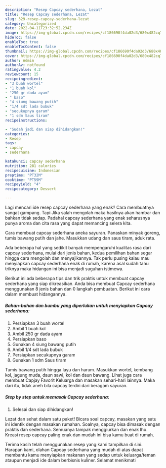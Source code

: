 ```yaml
---
description: "Resep Capcay sederhana, Lezat"
title: "Resep Capcay sederhana, Lezat"
slug: 329-resep-capcay-sederhana-lezat
category: Uncategorized
date: 2022-04-11T23:32:52.234Z
image: https://img-global.cpcdn.com/recipes/cf186690f4da02d3/680x482cq70/capcay-sederhana-foto-resep-utama.jpg
hideToc: false
enableToc: true
enableTocContent: false
thumbnail: https://img-global.cpcdn.com/recipes/cf186690f4da02d3/680x482cq70/capcay-sederhana-foto-resep-utama.jpg
cover: https://img-global.cpcdn.com/recipes/cf186690f4da02d3/680x482cq70/capcay-sederhana-foto-resep-utama.jpg
author: Admin
authorAv: notfound
ratingvalue: 4.2
reviewcount: 15
recipeingredient:
- "3 buah wortel"
- "1 buah kol"
- "250 gr dada ayam"
- " baso"
- "4 siung bawang putih"
- "1/4 sdt lada bubuk"
- "secukupnya garam"
- "1 sdm Saus tiram"
recipeinstructions:

- "Sudah jadi dan siap dihidangkan!"
categories:
- Resep
tags:
- capcay
- sederhana

katakunci: capcay sederhana 
nutrition: 281 calories
recipecuisine: Indonesian
preptime: "PT32M"
cooktime: "PT59M"
recipeyield: "4"
recipecategory: Dessert

---
```



Lagi mencari ide resep capcay sederhana yang enak? Cara membuatnya sangat gampang. Tapi Jika salah mengolah maka hasilnya akan hambar dan bahkan tidak sedap. Padahal capcay sederhana yang enak seharusnya punya aroma dan cita rasa yang dapat memancing selera kita.


Cara membuat capcay sederhana aneka sayuran. Panaskan minyak goreng, tumis bawang putih dan jahe. Masukkan udang dan saus tiram, aduk rata.

Ada beberapa hal yang sedikit banyak mempengaruhi kualitas rasa dari capcay sederhana, mulai dari jenis bahan, kedua pemilihan bahan segar hingga cara mengolah dan menyajikannya. Tak perlu pusing kalau mau menyiapkan capcay sederhana enak di rumah, karena asal sudah tahu triknya maka hidangan ini bisa menjadi suguhan istimewa.


Berikut ini ada beberapa tips dan trik praktis untuk membuat capcay sederhana yang siap dikreasikan. Anda bisa membuat Capcay sederhana menggunakan 8 jenis bahan dan 0 langkah pembuatan. Berikut ini cara dalam membuat hidangannya.

<!--inarticleads1-->

##### Bahan-bahan dan bumbu yang diperlukan untuk menyiapkan Capcay sederhana:

1. Persiapkan 3 buah wortel
1. Ambil 1 buah kol
1. Ambil 250 gr dada ayam
1. Persiapkan  baso
1. Gunakan 4 siung bawang putih
1. Ambil 1/4 sdt lada bubuk
1. Persiapkan secukupnya garam
1. Gunakan 1 sdm Saus tiram


Tumis bawang putih hingga layu dan harum. Masukkan wortel, kembang kol, jagung muda, daun sawi, kol dan daun bawang. Lihat juga cara membuat Capjay Favorit Keluarga dan masakan sehari-hari lainnya. Maka dari itu, tidak aneh bila capcay terdiri dari beragam sayuran. 

<!--inarticleads2-->

##### Step by step untuk memasak Capcay sederhana:


1. Selesai dan siap dihidangkan!

Lezat dan sehat dalam satu paket! Bicara soal capcay, masakan yang satu ini identik dengan masakan rumahan. Soalnya, capcay bisa dimasak dengan praktis dan sederhana. Semuanya tampak menggiurkan dan enak lho. Kreasi resep capcay paling enak dan mudah ini bisa kamu buat di rumah. 

Terima kasih telah menggunakan resep yang kami tampilkan di sini. Harapan kami, olahan Capcay sederhana yang mudah di atas dapat membantu kamu menyiapkan makanan yang sedap untuk keluarga/teman ataupun menjadi ide dalam berbisnis kuliner. Selamat menikmati
